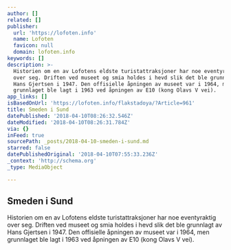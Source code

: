 ```yaml
---
author: []
related: []
publisher:
  url: 'https://lofoten.info'
  name: Lofoten
  favicon: null
  domain: lofoten.info
keywords: []
description: >-
  Historien om en av Lofotens eldste turistattraksjoner har noe eventyraktig
  over seg. Driften ved museet og smia holdes i hevd slik det ble grunnlagt av
  Hans Gjertsen i 1947. Den offisielle åpningen av museet var i 1964, men
  grunnlaget ble lagt i 1963 ved åpningen av E10 (kong Olavs V vei).
app_links: []
isBasedOnUrl: 'https://lofoten.info/flakstadoya/?Article=961'
title: Smeden i Sund
datePublished: '2018-04-10T08:26:32.546Z'
dateModified: '2018-04-10T08:26:31.784Z'
via: {}
inFeed: true
sourcePath: _posts/2018-04-10-smeden-i-sund.md
starred: false
datePublishedOriginal: '2018-04-10T07:55:33.236Z'
_context: 'http://schema.org'
_type: MediaObject

---
```

<article style=""><h1>Smeden i Sund</h1><p>Historien om en av Lofotens eldste turistattraksjoner har noe eventyraktig over seg. Driften ved museet og smia holdes i hevd slik det ble grunnlagt av Hans Gjertsen i 1947. Den offisielle åpningen av museet var i 1964, men grunnlaget ble lagt i 1963 ved åpningen av E10 (kong Olavs V vei).</p></article>